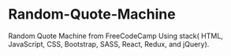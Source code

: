 # Random-Quote-Machine
Random Quote Machine from FreeCodeCamp
Using stack( HTML, JavaScript, CSS, Bootstrap, SASS, React, Redux, and jQuery).
